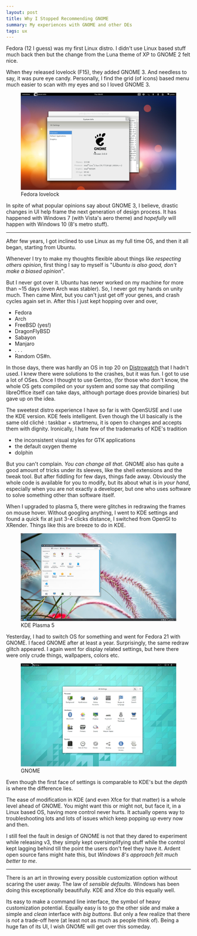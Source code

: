 ```yaml
---
layout: post
title: Why I Stopped Recommending GNOME
summary: My experiences with GNOME and other DEs
tags: ux
---
```


<span class="dropcap">F</span>edora (12 I guess) was my first Linux distro. I
didn't use Linux based stuff much back then but the change from the Luna theme
of XP to GNOME 2 felt nice.

When they released lovelock (F15), they added GNOME 3. And needless to say, it
was pure eye candy. Personally, I find the grid (of icons) based menu much
easier to scan with my eyes and so I loved GNOME 3.

<figure>
<a href="/images/posts/gnome/fed.png" data-lightbox="fedora">
<img src="/images/posts/gnome/fed.png">
</a>
<figcaption>Fedora lovelock</figcaption>
</figure>

In spite of what popular opinions say about GNOME 3, I believe, drastic changes
in UI help frame the next generation of design process. It has happened with
Windows 7 (with Vista's aero theme) and *hopefully* will happen with Windows 10
(8's metro stuff).

---

After few years, I got inclined to use Linux as my full time OS, and then it all
began, starting from Ubuntu.

Whenever I try to make my thoughts flexible about things like *respecting others
opinion*, first thing I say to myself is "*Ubuntu is also good, don't make a
biased opinion*".

But I never got over it. Ubuntu has never worked on my machine for more than ~15
days (even Arch was stabler). So, I never got my hands on unity much. Then came
Mint, but you can't just get off your genes, and crash cycles again set in.
After this I just kept hopping over and over,

- Fedora
- Arch
- FreeBSD (yes!)
- DragonFlyBSD
- Sabayon
- Manjaro
- . . .
- Random OS#n.

In those days, there was hardly an OS in top 20 on
[Distrowatch](http://www.distrowatch.com) that I hadn't used. I knew there were
solutions to the crashes, but it was fun. I got to use a lot of OSes. Once I
thought to use Gentoo, (for those who don't know, the whole OS gets compiled on
your system and some say that compiling libreOffice itself can take days,
although portage does provide binaries) but gave up on the idea.

The sweetest distro experience I have so far is with OpenSUSE and I use the KDE
version. KDE feels intelligent. Even though the UI basically is the same old
cliché : taskbar + startmenu, it is open to changes and accepts them with
dignity. Ironically, I hate few of the trademarks of KDE's tradition

- the inconsistent visual styles for GTK applications
- the default oxygen theme
- dolphin

But you can't complain. *You can change all that*. GNOME also has quite a good
amount of tricks under its sleeves, like the shell extensions and the tweak
tool. But after fiddling for few days, things fade away. Obviously the whole
code is available for you to modify, but its about what is in *your hand*,
especially when you are not exactly a developer, but one who uses software to
solve something other than software itself.

When I upgraded to plasma 5, there were glitches in redrawing the frames on
mouse hover. Without googling anything, I went to KDE settings and found a quick
fix at just 3-4 clicks distance, I switched from OpenGl to XRender. Things like
this are breeze to do in KDE.

<figure>
<a href="/images/posts/gnome/kde.jpeg" data-lightbox="kde">
<img src="/images/posts/gnome/kde.jpeg">
</a>
<figcaption>KDE Plasma 5</figcaption>
</figure>

Yesterday, I had to switch OS for something and went for Fedora 21 with GNOME. I
faced GNOME after at least a year. Surprisingly, the same redraw glitch
appeared. I again went for display related settings, but here there were only
crude things, wallpapers, colors etc.

<figure>
<a href="/images/posts/gnome/gnome.png" data-lightbox="gnome">
<img src="/images/posts/gnome/gnome.png">
</a>
<figcaption>GNOME</figcaption>
</figure>

Even though the first face of settings is comparable to KDE's but the *depth*
is where the difference lies.

The ease of modification in KDE (and even Xfce for that matter) is a whole level
ahead of GNOME. You might want this or might not, but face it, in a Linux based
OS, having more control never hurts. It actually opens way to troubleshooting
lots and lots of issues which keep popping up every now and then.

I still feel the fault in design of GNOME is not that they dared to experiment
while releasing v3, they simply kept oversimplifying stuff while the control
kept lagging behind till the point the users don't feel they have it. Ardent
open source fans might hate this, but *Windows 8's approach felt much better to
me*.

---

There is an art in throwing every possible customization option without scaring
the user away. The law of *sensible defaults*. Windows has been doing this
exceptionally beautifully. KDE and Xfce do this equally well.

Its easy to make a command line interface, the symbol of heavy customization
potential. Equally easy is to go the other side and make a simple and *clean*
interface with *big buttons*. But only a few realize that there is *not* a
trade-off here (at least not as much as people think of). Being a huge fan of
its UI, I wish GNOME will get over this someday.
